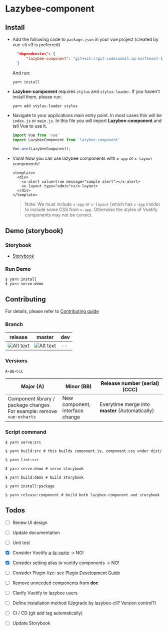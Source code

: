 # Lazybee-component



## Install

* Add the following code to `package.json` in your vue project (created by vue-cli v3 is preferred)

  ```json
    "dependencies": {
        "lazybee-component": "git+ssh://git-codecommit.ap-northeast-1.amazonaws.com/v1/repos/lazybee-component#dev"
    }
  ```

  And run:

  ```shell
  yarn install
  ```

* **Lazybee-component** requires `stylus` and `stylus-loader`. If you haven't install them, please run:

  ```shell
  yarn add stylus-loader stylus
  ```

* Navigate to your applications main entry point. In most cases this will be `index.js` or `main.js`. In this file you will import **Lazybee-component** and tell Vue to use it.

  ```javascript
  import Vue from 'vue'
  import LazybeeComponent from 'lazybee-component'

  Vue.use(LazybeeComponent);
  ```

* Viola! Now you can use lazybee components with `x-app` or `x-layout` components!

  ```vue
  <template>
    <div>
      <x-alert value=true message="sample alert"></x-alert>
      <x-layout type="admin"></x-layout>
    </div>
  </template>
  ```

  > Note: We must include `x-app` or `x-layout` (which has `v-app` inside) to include some CSS from `v-app`. Otherwise the styles of Vuetify components may not be correct.



## Demo (storybook)

### Storybook
 - [Storybook](https://s3-ap-northeast-1.amazonaws.com/lazybee-demo/demo/index.html)

### Run Demo
```
$ yarn install
$ yarn serve:demo
```



## Contributing

For details, please refer to [Contributing guide](./CONTRIBUTING.md)

### Branch


| release | master | dev |
| -- | -- | -- |
| ![Alt text](https://codebuild.ap-northeast-1.amazonaws.com/badges?uuid=eyJlbmNyeXB0ZWREYXRhIjoiUUpnZ2pJbTdkak5DZmQ0T3I2cm5FL3NRZC9xRENJRGFuUzlpeVNMYS9zRzMzQTBPNUt6TlYxa3NMVVBLVTAwWVlCbHpGNU9pVzgxd3ZhNGJoSm5yYUpZPSIsIml2UGFyYW1ldGVyU3BlYyI6IlhzQmQxenE4ZkwyQ0FvVUEiLCJtYXRlcmlhbFNldFNlcmlhbCI6MX0%3D&branch=release) | ![Alt text](https://codebuild.ap-northeast-1.amazonaws.com/badges?uuid=eyJlbmNyeXB0ZWREYXRhIjoiUUpnZ2pJbTdkak5DZmQ0T3I2cm5FL3NRZC9xRENJRGFuUzlpeVNMYS9zRzMzQTBPNUt6TlYxa3NMVVBLVTAwWVlCbHpGNU9pVzgxd3ZhNGJoSm5yYUpZPSIsIml2UGFyYW1ldGVyU3BlYyI6IlhzQmQxenE4ZkwyQ0FvVUEiLCJtYXRlcmlhbFNldFNlcmlhbCI6MX0%3D&branch=master) | -- |


### Versions

`A-BB-CCC`

| Major (A)    | Minor (BB)                            | Release number (serial) (CCC)          |
| -- | -- | -- |
| Component library / package changes <br /> For example: remove `vue-echarts` | New component,<br /> interface change | Everytime merge into **master** (Automatically) |


### Script command

```shell
$ yarn serve:src

$ yarn build:src # this builds component.js, component.css under dist/

$ yarn lint:src

$ yarn serve:demo # serve storybook

$ yarn build:demo # build storybook

$ yarn install:package

$ yarn release:component # build both lazybee-component and storybook
```



## Todos

- [ ] Renew UI design
- [ ] Update documentation
- [ ] Unit test
- [x] Consider Vuetify [a-la-carte](https://vuetifyjs.com/en/guides/a-la-carte) -> NO!
- [x] Consider setting alias to vuetify components -> NO!
- [ ] Consider Plugin-lize: see [Plugin Development Guide](https://cli.vuejs.org/dev-guide/plugin-dev.html)
- [ ] Remove unneeded components from **doc**
- [ ] Clarify Vuetify to lazybee users
- [ ] Define installation method (Upgrade by lazybee-cli? Version control?)
- [ ] CI / CD (git add tag automatically)
- [ ] Update Storybook

